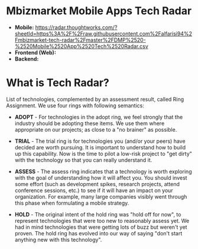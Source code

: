 # Mbizmarket Mobile Apps Tech Radar
* **Mobile:** https://radar.thoughtworks.com/?sheetId=https%3A%2F%2Fraw.githubusercontent.com%2Falfarisi94%2Fmbizmarket-tech-radar%2Fmaster%2FDMP%2520-%2520Mobile%2520App%2520Tech%2520Radar.csv
* **Frontend (Web):**
* **Backend:**

# What is Tech Radar?
List of technologies, complemented by an assessment result, called Ring Assignment. We use four rings with following semantics:

* **ADOPT** - For technologies in the adopt ring, we feel strongly that the industry should be adopting these items. We use them where appropriate on our projects; as close to a "no brainer" as possible.

* **TRIAL** - The trial ring is for technologies you (and/or your peers) have decided are worth pursuing. It is important to understand how to build up this capability. Now is the time to pilot a low-risk project to "get dirty" with the technology so that you can really understand it.

* **ASSESS** - The assess ring indicates that a technology is worth exploring with the goal of understanding how it will affect you. You should invest some effort (such as development spikes, research projects, attend conference sessions, etc.) to see if it will have an impact on your organization. For example, many large companies visibly went through this phase when formulating a mobile strategy.

* **HOLD** - The original intent of the hold ring was "hold off for now", to represent technologies that were too new to reasonably assess yet. We had in mind technologies that were getting lots of buzz but weren't yet proven. The hold ring has evolved into our way of saying "don't start anything new with this technology".
